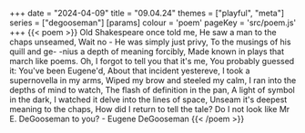 +++
date = "2024-04-09"
title = "09.04.24"
themes = ["playful", "meta"]
series = ["degooseman"]
[params]
  colour = 'poem'
  pageKey = 'src/poem.js'
+++
{{< poem >}}
Old Shakespeare once told me,
He saw a man to the chaps unseamed,
Wait no - He was simply just privy,
To the musings of his quill and ge-
-nius a depth of meaning forcibly,
Made known in plays that march like poems.
Oh, I forgot to tell you that it's me,
You probably guessed it:
You've been Eugene'd,
About that incident yestereve,
I took a supernovella in my arms,
Wiped my brow and steeled my calm,
I ran into the depths of mind to watch,
The flash of definition in the pan,
A light of symbol in the dark,
I watched it delve into the lines of space,
Unseam it's deepest meaning to the chaps,
How did I return to tell the tale?
Do I not look like Mr E. DeGooseman to you?
\- Eugene DeGooseman 
{{< /poem >}}